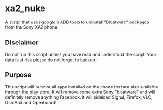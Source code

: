 # xa2_nuke
A script that uses google's ADB tools to uninstall "Bloatware" packages from the Sony XA2 phone.

## Disclaimer
Do not run this script unless you have read and understood the script! 
Your data is at risk please do not forget to backup !

## Purpose
This script will remove all apps installed on the phone that are also available through the play store. It will remove some extra Sony "bloatware" and will definitely remove anything Facebook. It will sideload Signal, Firefox, VLC, OsmAnd and Openboard!
